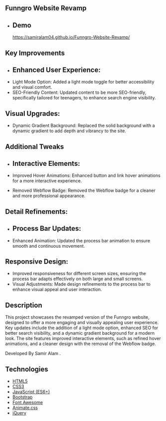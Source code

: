 ## Funngro Website Revamp 

- ## Demo
   https://samiralam04.github.io/Funngro-Website-Revamp/
## Key Improvements

- ## Enhanced User Experience:
- Light Mode Option: Added a light mode toggle for better accessibility and visual comfort.
- SEO-Friendly Content: Updated content to be more SEO-friendly, specifically tailored for teenagers, to enhance search engine visibility.
## Visual Upgrades:
- Dynamic Gradient Background: Replaced the solid background with a dynamic gradient to add depth and vibrancy to the site.
 ## Additional Tweaks
- ## Interactive Elements:

- Improved Hover Animations: Enhanced button and link hover animations for a more interactive experience.
- Removed Webflow Badge: Removed the Webflow badge for a cleaner and more professional appearance.

## Detail Refinements:

- ## Process Bar Updates:
 
- Enhanced Animation: Updated the process bar animation to ensure smooth and continuous movement.
## Responsive Design: 

- Improved responsiveness for different screen sizes, ensuring the process bar adapts effectively on both large and small screens.
- Visual Adjustments: Made design refinements to the process bar to enhance visual appeal and user interaction.


## Description

This project showcases the revamped version of the Funngro website, designed to offer a more engaging and visually appealing user experience. Key updates include the addition of a light mode option, enhanced SEO for better search visibility, and a dynamic gradient background for a modern look. The site features improved interactive elements, such as refined hover animations, and a cleaner design with the removal of the Webflow badge. 

Developed By Samir Alam .


## Technologies 

- [HTML5](https://developer.mozilla.org/en-US/docs/Web/HTML)
- [CSS3](https://developer.mozilla.org/en-US/docs/Web/CSS)
- [JavaScript (ES6+)](https://developer.mozilla.org/en-US/docs/Web/JavaScript)
- [Bootstrap](https://getbootstrap.com/)
- [Font Awesome](https://fontawesome.com/)
- [Animate.css](https://animate.style/)
- [jQuery](https://jquery.com/)

